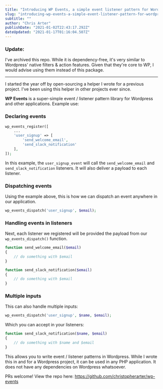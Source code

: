 ```yaml
---
title: "Introducing WP Events, a simple event listener pattern for WordPress"
slug: "introducing-wp-events-a-simple-event-listener-pattern-for-wordpress"
subtitle: ""
author: "Chris Arter"
publishDate: "2021-01-02T22:43:17.292Z"
dateUpdated: "2021-01-17T01:16:04.507Z"
---
```


### Update:

I've archived this repo. While it is dependency-free, it's very similar to Wordpress' native filters & action features. Given that they're core to WP, I would advise using them instead of this package.

* * *

I started the year off by open-sourcing a helper I wrote for a previous project. I've been using this helper in other projects ever since.

**WP Events** is a super-simple event / listener pattern library for Wordpress and other applications. Example use:

### Declaring events

```php
wp_events_register([
    ...
    'user_signup' => [
        'send_welcome_email',
        'send_slack_notification'
    ],
]);
```

In this example, the `user_signup_event` will call the `send_welcome_email` and `send_slack_notification` listeners. It will also deliver a payload to each listener.

### Dispatching events

Using the example above, this is how we can dispatch an event anywhere in our application.

```php
wp_events_dispatch('user_signup', $email);
```

### Handling events in listeners

Next, each listener we registered will be provided the payload from our `wp_events_dispatch()` function.

```php
function send_welcome_email($email)
{
    // do something with $email
}

function send_slack_notification($email)
{
    // do something with $email
}
```

### Multiple inputs

This can also handle multiple inputs:

```php
wp_events_dispatch('user_signup', $name, $email);
```

Which you can accept in your listeners:

```php
function send_slack_notification($name, $email)
{
    // do something with $name and $email
}
```

This allows you to write event / listener patterns in Wordpress. While I wrote this in and for a Wordpress project, it can be used in any PHP application. It does not have any dependencies on Wordpress whatsoever.

PRs welcome! View the repo here: https://github.com/christopherarter/wp-events